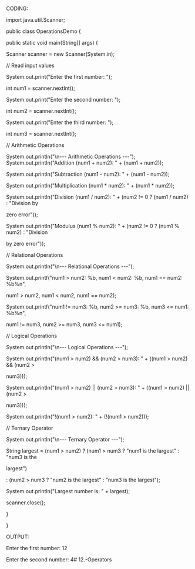 CODING:

import java.util.Scanner;

public class OperationsDemo {

public static void main(String[] args) {

Scanner scanner = new Scanner(System.in);

// Read input values

System.out.print("Enter the first number: ");

int num1 = scanner.nextInt();

System.out.print("Enter the second number: ");

int num2 = scanner.nextInt();

System.out.print("Enter the third number: ");

int num3 = scanner.nextInt();

// Arithmetic Operations

System.out.println("\n--- Arithmetic Operations ---");
System.out.println("Addition (num1 + num2): " + (num1 + num2));

System.out.println("Subtraction (num1 - num2): " + (num1 - num2));

System.out.println("Multiplication (num1 * num2): " + (num1 * num2));

System.out.println("Division (num1 / num2): " + (num2 != 0 ? (num1 / num2) : "Division by

zero error"));

System.out.println("Modulus (num1 % num2): " + (num2 != 0 ? (num1 % num2) : "Division

by zero error"));

// Relational Operations

System.out.println("\n--- Relational Operations ---");

System.out.printf("num1 > num2: %b, num1 < num2: %b, num1 == num2: %b%n",

num1 > num2, num1 < num2, num1 == num2);

System.out.printf("num1 != num3: %b, num2 >= num3: %b, num3 <= num1: %b%n",

num1 != num3, num2 >= num3, num3 <= num1);

// Logical Operations

System.out.println("\n--- Logical Operations ---");

System.out.println("(num1 > num2) && (num2 > num3): " + ((num1 > num2) && (num2 >

num3)));

System.out.println("(num1 > num2) || (num2 > num3): " + ((num1 > num2) || (num2 >

num3)));

System.out.println("!(num1 > num2): " + (!(num1 > num2)));

// Ternary Operator

System.out.println("\n--- Ternary Operator ---");

String largest = (num1 > num2) ? (num1 > num3 ? "num1 is the largest" : "num3 is the

largest")

: (num2 > num3 ? "num2 is the largest" : "num3 is the largest");

System.out.println("Largest number is: " + largest);

scanner.close();

}

}

OUTPUT:

Enter the first number: 12

Enter the second number: 4# 12.-Operators
